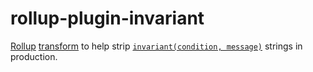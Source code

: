 # rollup-plugin-invariant

[Rollup](https://rollupjs.org)
[transform](https://rollupjs.org/guide/en#transformers) to help strip
[`invariant(condition, message)`](https://www.npmjs.com/package/ts-invariant)
strings in production.

